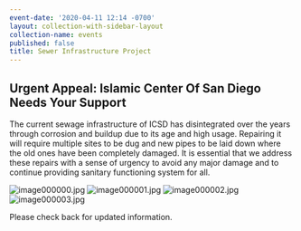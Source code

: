 ```yaml
---
event-date: '2020-04-11 12:14 -0700'
layout: collection-with-sidebar-layout
collection-name: events
published: false
title: Sewer Infrastructure Project
---
```

## Urgent Appeal: Islamic Center Of San Diego Needs Your Support
The current sewage infrastructure of ICSD has disintegrated over the years through corrosion and buildup due to its age and high usage. Repairing it will require multiple sites to be dug and new pipes to be laid down where the old ones have been completely damaged. It is essential that we address these repairs with a sense of urgency to avoid any major damage and to continue providing sanitary functioning system for all.

![image000000.jpg]({{site.baseurl}}/media/image000000.jpg)
![image000001.jpg]({{site.baseurl}}/media/image000001.jpg)
![image000002.jpg]({{site.baseurl}}/media/image000002.jpg)
![image000003.jpg]({{site.baseurl}}/media/image000003.jpg)

Please check back for updated information.
